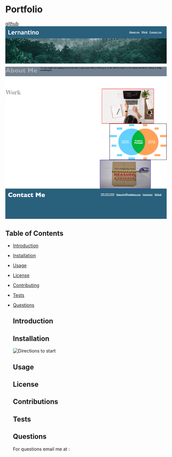 # Portfolio
  [github](https://github.com/diegorodd/Module-2)
  ![screenshot](https://github.com/diegorodd/Module-2/blob/main/assets/module2assignment%20.png)
  ## Table of Contents
* [Introduction](#introduction)
* [Installation](#installation)
* [Usage](#usage)
* [License](#license)
* [Contributing](#contributing)
* [Tests](#tests)
* [Questions](#questions)
  ## Introduction

  ## Installation
  ![Directions to start]()
  
  ## Usage
  
  ## License
  ## Contributions
  
  ## Tests
  
  ## Questions
  For questions email me at :
